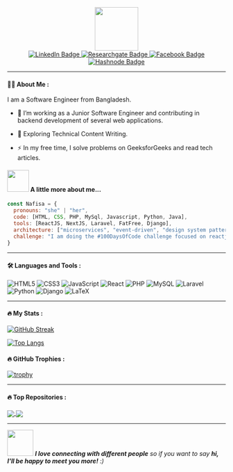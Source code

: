 <div id="header" align="center">
  <img src="https://media.giphy.com/media/L1R1tvI9svkIWwpVYr/giphy.gif" width="100"/>

  <div id="badges">
     <a href="https://www.linkedin.com/in/nafisa-nawer/">
       <img src="https://img.shields.io/badge/LinkedIn-blue?style=for-the-badge&logo=linkedin&logoColor=white" alt="LinkedIn Badge"/>
     </a>
     <a href="https://www.researchgate.net/profile/Nafisa-Nawer">
       <img src="https://img.shields.io/badge/researchgate-00CCBB?style=for-the-badge&logo=researchgate&logoColor=white" alt="Researchgate Badge"/>
     </a>
     <a href="https://www.facebook.com/nnawar706">
       <img src="https://img.shields.io/badge/Facebook-blue?logo=facebook&logoColor=white&style=for-the-badge" alt="Facebook Badge"/>
     </a>
     <a href="https://hashnode.com/@nnawar706">
       <img src="https://img.shields.io/badge/Hashnode-blue?style=for-the-badge&logo=hashnode&logoColor=white" alt="Hashnode Badge"/>
     </a>
     <a>
  </div>

  <img src="https://komarev.com/ghpvc/?username=nnawar706&style=flat-square&color=blue" alt=""/>

</div>

---

#### :woman_technologist: About Me :
I am a Software Engineer from Bangladesh.

- :telescope: I’m working as a Junior Software Engineer and contributing in backend development of several web applications.

- :seedling: Exploring Technical Content Writing.

- :zap: In my free time, I solve problems on GeeksforGeeks and read tech articles.

#### <img src="https://media.giphy.com/media/VgCDAzcKvsR6OM0uWg/giphy.gif" width="50"> A little more about me...  

```javascript
const Nafisa = {
  pronouns: "she" | "her",
  code: [HTML, CSS, PHP, MySql, Javascript, Python, Java],
  tools: [ReactJS, NextJS, Laravel, FatFree, Django],
  architecture: ["microservices", "event-driven", "design system pattern"],
  challenge: "I am doing the #100DaysOfCode challenge focused on reactjs and typescript"
}
```

---

#### :hammer_and_wrench: Languages and Tools :

  ![HTML5](https://img.shields.io/badge/html5-%23E34F26.svg?style=for-the-badge&logo=html5&logoColor=white)
  ![CSS3](https://img.shields.io/badge/css3-%231572B6.svg?style=for-the-badge&logo=css3&logoColor=white)
  ![JavaScript](https://img.shields.io/badge/javascript-%23323330.svg?style=for-the-badge&logo=javascript&logoColor=%23F7DF1E)
  ![React](https://img.shields.io/badge/react-%2320232a.svg?style=for-the-badge&logo=react&logoColor=%2361DAFB)
  ![PHP](https://img.shields.io/badge/php-%23777BB4.svg?style=for-the-badge&logo=php&logoColor=white)
  ![MySQL](https://img.shields.io/badge/mysql-%2300f.svg?style=for-the-badge&logo=mysql&logoColor=white)
  ![Laravel](https://img.shields.io/badge/laravel-%23FF2D20.svg?style=for-the-badge&logo=laravel&logoColor=white)
  ![Python](https://img.shields.io/badge/python-3670A0?style=for-the-badge&logo=python&logoColor=ffdd54)
  ![Django](https://img.shields.io/badge/django-%23092E20.svg?style=for-the-badge&logo=django&logoColor=white)
  ![LaTeX](https://img.shields.io/badge/latex-%23008080.svg?style=for-the-badge&logo=latex&logoColor=white)

---

#### :fire: My Stats :

[![GitHub Streak](http://github-readme-streak-stats.herokuapp.com?user=nnawar706&theme=highcontrast&hide_border=false)](https://git.io/streak-stats)

[![Top Langs](https://github-readme-stats.vercel.app/api/top-langs/?username=nnawar706&layout=compact&theme=vision-friendly-dark)](https://github.com/anuraghazra/github-readme-stats)

#### :fire: GitHub Trophies :

[![trophy](https://github-profile-trophy.vercel.app/?username=nnawar706&theme=discord)](https://github.com/ryo-ma/github-profile-trophy)

---

#### :fire: Top Repositories :


<a href="https://github.com/nnawar706/PAWS">
  <img align="center" src="https://github-readme-stats.vercel.app/api/pin/?username=nnawar706&repo=paws&theme=highcontrast" />
</a>
<a href="https://github.com/nnawar706/Write-Up">
  <img align="center" src="https://github-readme-stats.vercel.app/api/pin/?username=nnawar706&repo=write-up&theme=highcontrast" />
</a>

---

<img src="https://media.giphy.com/media/LnQjpWaON8nhr21vNW/giphy.gif" width="60"> <em><b>I love connecting with different people</b> so if you want to say <b>hi, I'll be happy to meet you more!</b> :)</em>

  

<!---
nnawar706/nnawar706 is a ✨ special ✨ repository because its `README.md` (this file) appears on your GitHub profile.
You can click the Preview link to take a look at your changes.
--->
